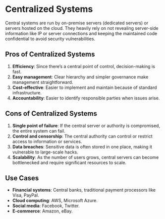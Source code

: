 # Centralized Systems

Central systems are run by on-premise servers (dedicated servers) or servers hosted on the cloud. They heavily rely on not revealing server-side information like IP or server connections and keeping the maintained code confidential to avoid security vulnerabilities.

## **Pros of Centralized Systems**

1. **Efficiency**: Since there’s a central point of control, decision-making is fast.
2. **Easy management**: Clear hierarchy and simpler governance make management straightforward.
3. **Cost-effective**: Easier to implement and maintain because of standard infrastructure.
4. **Accountability**: Easier to identify responsible parties when issues arise.

## **Cons of Centralized Systems**

1. **Single point of failure**: If the central server or authority is compromised, the entire system can fail.
2. **Control and censorship**: The central authority can control or restrict access to information or services.
3. **Data breaches**: Sensitive data is often stored in one place, making it vulnerable to large-scale hacks.
4. **Scalability**: As the number of users grows, central servers can become bottlenecked and require significant resources to scale.

## **Use Cases**

- **Financial systems**: Central banks, traditional payment processors like Visa, PayPal.
- **Cloud computing**: AWS, Microsoft Azure.
- **Social media**: Facebook, Twitter.
- **E-commerce**: Amazon, eBay.
